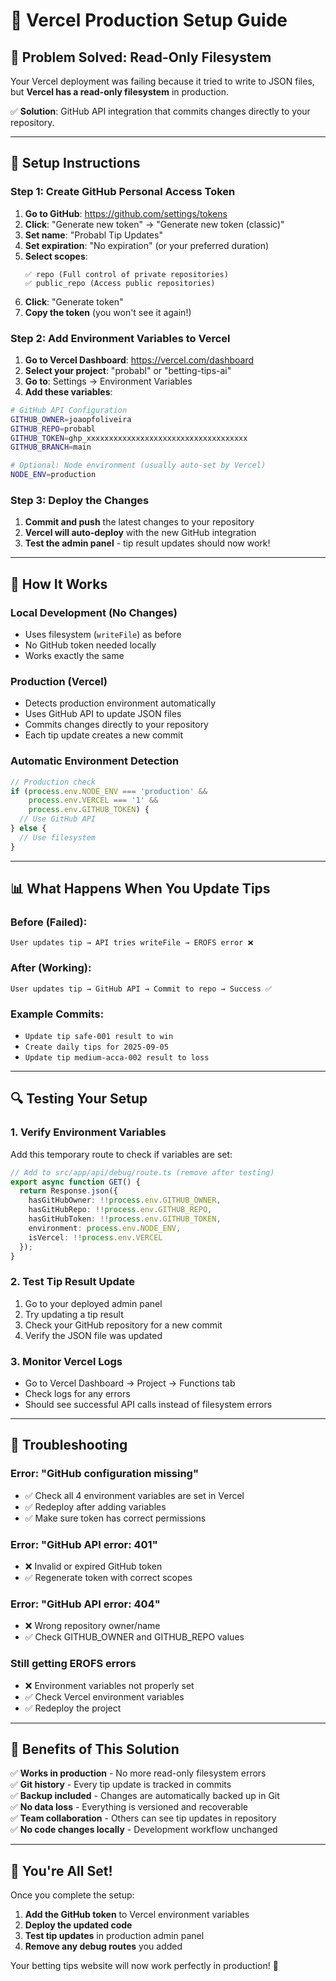 # 🚀 Vercel Production Setup Guide

## 🚨 **Problem Solved**: Read-Only Filesystem

Your Vercel deployment was failing because it tried to write to JSON files, but **Vercel has a read-only filesystem** in production. 

✅ **Solution**: GitHub API integration that commits changes directly to your repository.

---

## 🔧 **Setup Instructions**

### **Step 1: Create GitHub Personal Access Token**

1. **Go to GitHub**: https://github.com/settings/tokens
2. **Click**: "Generate new token" → "Generate new token (classic)"
3. **Set name**: "Probabl Tip Updates"
4. **Set expiration**: "No expiration" (or your preferred duration)
5. **Select scopes**:
   ```
   ✅ repo (Full control of private repositories)
   ✅ public_repo (Access public repositories)
   ```
6. **Click**: "Generate token"
7. **Copy the token** (you won't see it again!)

### **Step 2: Add Environment Variables to Vercel**

1. **Go to Vercel Dashboard**: https://vercel.com/dashboard
2. **Select your project**: "probabl" or "betting-tips-ai"
3. **Go to**: Settings → Environment Variables
4. **Add these variables**:

```bash
# GitHub API Configuration
GITHUB_OWNER=joaopfoliveira
GITHUB_REPO=probabl
GITHUB_TOKEN=ghp_xxxxxxxxxxxxxxxxxxxxxxxxxxxxxxxxxxxx
GITHUB_BRANCH=main

# Optional: Node environment (usually auto-set by Vercel)
NODE_ENV=production
```

### **Step 3: Deploy the Changes**

1. **Commit and push** the latest changes to your repository
2. **Vercel will auto-deploy** with the new GitHub integration
3. **Test the admin panel** - tip result updates should now work!

---

## 🔧 **How It Works**

### **Local Development** (No Changes)
- Uses filesystem (`writeFile`) as before
- No GitHub token needed locally
- Works exactly the same

### **Production (Vercel)**
- Detects production environment automatically  
- Uses GitHub API to update JSON files
- Commits changes directly to your repository
- Each tip update creates a new commit

### **Automatic Environment Detection**
```typescript
// Production check
if (process.env.NODE_ENV === 'production' && 
    process.env.VERCEL === '1' &&
    process.env.GITHUB_TOKEN) {
  // Use GitHub API
} else {
  // Use filesystem
}
```

---

## 📊 **What Happens When You Update Tips**

### **Before (Failed)**:
```
User updates tip → API tries writeFile → EROFS error ❌
```

### **After (Working)**:
```
User updates tip → GitHub API → Commit to repo → Success ✅
```

### **Example Commits**:
- `Update tip safe-001 result to win`
- `Create daily tips for 2025-09-05`
- `Update tip medium-acca-002 result to loss`

---

## 🔍 **Testing Your Setup**

### **1. Verify Environment Variables**
Add this temporary route to check if variables are set:

```typescript
// Add to src/app/api/debug/route.ts (remove after testing)
export async function GET() {
  return Response.json({
    hasGitHubOwner: !!process.env.GITHUB_OWNER,
    hasGitHubRepo: !!process.env.GITHUB_REPO,
    hasGitHubToken: !!process.env.GITHUB_TOKEN,
    environment: process.env.NODE_ENV,
    isVercel: !!process.env.VERCEL
  });
}
```

### **2. Test Tip Result Update**
1. Go to your deployed admin panel
2. Try updating a tip result
3. Check your GitHub repository for a new commit
4. Verify the JSON file was updated

### **3. Monitor Vercel Logs**
- Go to Vercel Dashboard → Project → Functions tab
- Check logs for any errors
- Should see successful API calls instead of filesystem errors

---

## 🚨 **Troubleshooting**

### **Error: "GitHub configuration missing"**
- ✅ Check all 4 environment variables are set in Vercel
- ✅ Redeploy after adding variables
- ✅ Make sure token has correct permissions

### **Error: "GitHub API error: 401"**
- ❌ Invalid or expired GitHub token
- ✅ Regenerate token with correct scopes

### **Error: "GitHub API error: 404"**
- ❌ Wrong repository owner/name
- ✅ Check GITHUB_OWNER and GITHUB_REPO values

### **Still getting EROFS errors**
- ❌ Environment variables not properly set
- ✅ Check Vercel environment variables
- ✅ Redeploy the project

---

## 🎯 **Benefits of This Solution**

✅ **Works in production** - No more read-only filesystem errors  
✅ **Git history** - Every tip update is tracked in commits  
✅ **Backup included** - Changes are automatically backed up in Git  
✅ **No data loss** - Everything is versioned and recoverable  
✅ **Team collaboration** - Others can see tip updates in repository  
✅ **No code changes locally** - Development workflow unchanged  

---

## 🎉 **You're All Set!**

Once you complete the setup:

1. **Add the GitHub token** to Vercel environment variables
2. **Deploy the updated code**
3. **Test tip updates** in production admin panel
4. **Remove any debug routes** you added

Your betting tips website will now work perfectly in production! 🚀
